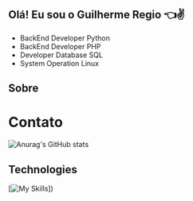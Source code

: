 ## Olá! Eu sou o Guilherme Regio :point_left::v:

* BackEnd Developer Python 
* BackEnd Developer PHP 
* Developer Database SQL
* System Operation Linux

## Sobre

# Contato

![Anurag's GitHub stats](https://github-readme-stats.vercel.app/api?username=Guilherme-Regio&show_icons=true&theme=github_dark)

## Technologies

[![My Skills](https://skillicons.dev/icons?i=py,php,laravel,mysql,docker,django&perline=6)])

